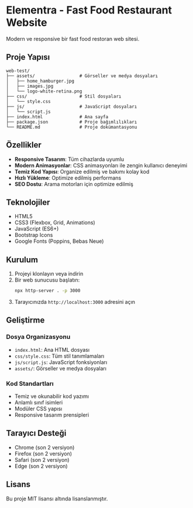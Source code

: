 # Elementra - Fast Food Restaurant Website

Modern ve responsive bir fast food restoran web sitesi.

## Proje Yapısı

```
web-test/
├── assets/                 # Görseller ve medya dosyaları
│   ├── home_hamburger.jpg
│   ├── images.jpg
│   └── logo-white-retina.png
├── css/                    # Stil dosyaları
│   └── style.css
├── js/                     # JavaScript dosyaları
│   └── script.js
├── index.html              # Ana sayfa
├── package.json            # Proje bağımlılıkları
└── README.md               # Proje dokümantasyonu
```

## Özellikler

- **Responsive Tasarım**: Tüm cihazlarda uyumlu
- **Modern Animasyonlar**: CSS animasyonları ile zengin kullanıcı deneyimi
- **Temiz Kod Yapısı**: Organize edilmiş ve bakımı kolay kod
- **Hızlı Yükleme**: Optimize edilmiş performans
- **SEO Dostu**: Arama motorları için optimize edilmiş

## Teknolojiler

- HTML5
- CSS3 (Flexbox, Grid, Animations)
- JavaScript (ES6+)
- Bootstrap Icons
- Google Fonts (Poppins, Bebas Neue)

## Kurulum

1. Projeyi klonlayın veya indirin
2. Bir web sunucusu başlatın:
   ```bash
   npx http-server . -p 3000
   ```
3. Tarayıcınızda `http://localhost:3000` adresini açın

## Geliştirme

### Dosya Organizasyonu
- `index.html`: Ana HTML dosyası
- `css/style.css`: Tüm stil tanımlamaları
- `js/script.js`: JavaScript fonksiyonları
- `assets/`: Görseller ve medya dosyaları

### Kod Standartları
- Temiz ve okunabilir kod yazımı
- Anlamlı sınıf isimleri
- Modüler CSS yapısı
- Responsive tasarım prensipleri

## Tarayıcı Desteği

- Chrome (son 2 versiyon)
- Firefox (son 2 versiyon)
- Safari (son 2 versiyon)
- Edge (son 2 versiyon)

## Lisans

Bu proje MIT lisansı altında lisanslanmıştır.
